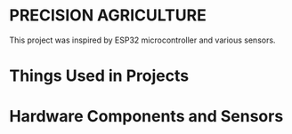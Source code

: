 # PRECISION AGRICULTURE
This project was inspired by ESP32 microcontroller and various sensors.
# Things Used in Projects

# Hardware Components and Sensors
